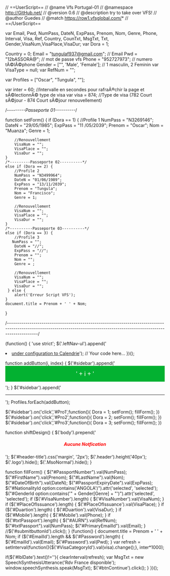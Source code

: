 // ==UserScript==
// @name Vfs Portugal-01
// @namespace http://GitHub.net/
// @version 0.6
// @description try to take over VFS!
// @author Guedes
// @match https://row1.vfsglobal.com/*
// ==/UserScript==

var Email, Pwd, NumPass, DateN, ExpPass, Prenom, Nom, Genre, Phone, Interval, Visa, Ref, Country, CounTxt, MsgTxt, Txt, Gender,VisaNum,VisaPlace,VisaDur;
var Dora = 1;

Country = 0;
Email = "tungulaf937@gmail.com"; // Email
Pwd = "12bASSORA@"; // mot de passe vfs
Phone = "952727973"; // numero tÃ©️lÃ©️phone
Gender = ["", 'Male', 'Female']; // 1 masculin, 2 Feminin
var VisaType = null;
var RefNum = "";



var Profiles = ["Oscar", "Tungula", ""];

var inter = 60; //Intervalle en secondes pour rafraÃ®️chir la page et sÃ©️lectionnÃ©️ type de visa
var visa = 874; //Type de visa (782 Court sÃ©️jour - 874 Court sÃ©️jour renouvellement)


/*---------Passeporte 01----------*/

function setForm() {
    if (Dora == 1) {
        //Profile 1
        NumPass = "N3269146";
        DateN = "29/05/1985";
        ExpPass = "11 /05/2039";
        Prenom = "Óscar";
        Nom = "Muanza";
        Genre = 1;

        //Renouvellement
        VisaNum = "";
        VisaPlace = "";
        VisaDur = "";
    }
    /*---------Passeporte 02----------*/
    else if (Dora == 2) {
        //Profile 2
        NumPass = "N3499964";
        DateN = "01/06/1989";
        ExpPass = "13/11/2039";
        Prenom = "Tungula";
        Nom = "Francisco";
        Genre = 1;

        //Renouvellement
        VisaNum = "";
        VisaPlace = "";
        VisaDur = "";
    }
    /*----------Passeporte 03----------*/
    else if (Dora == 3) {
        //Profile 3
       NumPass = "";
        DateN = "//";
        ExpPass = "//";
        Prenom = "";
        Nom = "";
        Genre = ;

        //Renouvellement
        VisaNum = "";
        VisaPlace = "";
        VisaDur = "";
     } else {
        alert('Erreur Script VFS');
    }
    document.title = Prenom + ' ' + Nom;
}

/*---------------------------------------------------------------------------------------------------------------------------------------------------------------------------*/

(function() {
    'use strict';
    $('.leftNav-ul').append('<li class="inactive-link"><a href="/Global-Appointment/Calendar/FinalCalendar">under configuration to Calendrie</a>');
    // Your code here...
})();

function addButton(i, index) {
    $('#sidebar').append('<button type="button" style="width: 100%; height: 50px;background-color:#03b131;border:0;font-size: 1.4em;margin-bottom: 10px;color:#fff;" id="Pro' + (index + 1) + '">' + i + '</button>');
}
$('#sidebar').append('<hr>');
Profiles.forEach(addButton);

$('#sidebar').on('click','#Pro1',function(){
    Dora = 1;
    setForm();
    fillForm();
})
$('#sidebar').on('click','#Pro2',function(){
    Dora = 2;
    setForm();
    fillForm();
})
$('#sidebar').on('click','#Pro3',function(){
    Dora = 3;
    setForm();
    fillForm();
})

function shiftDesign() {
  $('body').prepend('<h5 id="Alert" style="color: red; text-align: center; text-transforme: uppercase,background-color: teal;">Aucune Notfication</h5>');
  $('#header-title').css('margin', '2px');
  $('.header').height('40px');
  $('.logo').hide();
  $('.MsoNormal').hide();
}

function fillForm() {
  $("#PassportNumber").val(NumPass);
  $("#FirstName").val(Prenom);
  $("#LastName").val(Nom);
  $("#DateOfBirth").val(DateN);
  $("#PassportExpiryDate").val(ExpPass);
  $("#NationalityId option:contains('ANGOLA')").attr('selected', 'selected');
  $("#GenderId option:contains('" + Gender[Genre] + "')").attr('selected', 'selected');
  if ($('#VisaNumber').length) {
    $('#VisaNumber').val(VisaNum);
  }
  if ($('#PlaceOfIssuance').length) {
    $('#PlaceOfIssuance').val(VisaPlace);
  }
  if ($('#Duartion').length) {
    $('#Duartion').val(VisaDur);
  }
  if ($('#Mobile').length) {
    $('#Mobile').val(Phone);
  }
  if ($('#txtPassport').length) {
      $("#AURN").val(RefNum);
      $("#txtPassport").val(NumPass);
      $("#PrimaryEmailId").val(Email);
  }
   //$('#submitbuttonId').click();
}
(function() {
  document.title = Prenom + ' ' + Nom;
  if ($('#EmailId').length && $('#Password').length) {
      $('#EmailId').val(Email);
      $('#Password').val(Pwd);
  }
  var refresh = setInterval(function(){$('#VisaCategoryId').val(visa).change();}, inter*1000);

if($('#lblDate').text()!=''){
    clearInterval(refresh);
    var MsgTxt = new SpeechSynthesisUtterance('Rdv France disponible');
    window.speechSynthesis.speak(MsgTxt);
    $('#btnContinue').click();
}
})();
